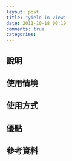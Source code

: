 ```yaml
---
layout: post
title: "yield in view"
date: 2011-10-18 00:19
comments: true
categories: 
---
```

## 說明
## 使用情境
## 使用方式
## 優點
## 參考資料
